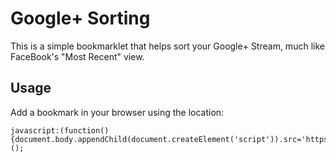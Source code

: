 Google+ Sorting
===============

This is a simple bookmarklet that helps sort your Google+ Stream, much like FaceBook's "Most Recent" view.

Usage
-----

Add a bookmark in your browser using the location:

    javascript:(function(){document.body.appendChild(document.createElement('script')).src='https://raw.github.com/uxp/gplus_sort/master/gplus_sort.min.js';})();

